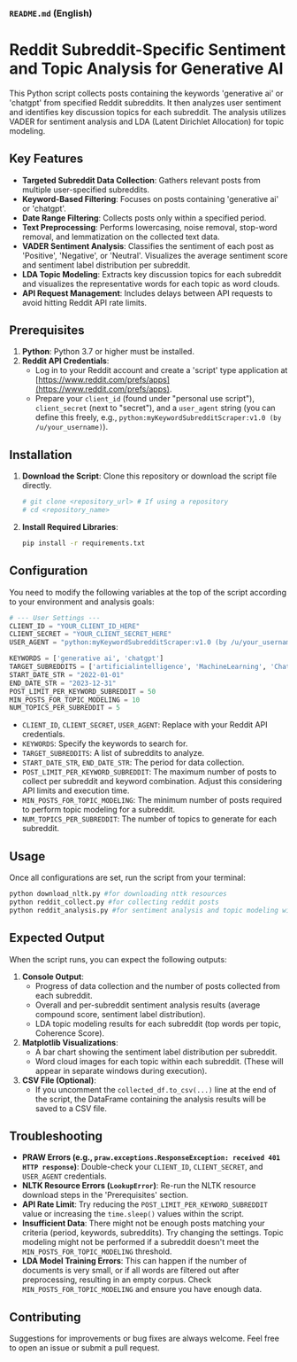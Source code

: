 ### `README.md` (English)

# Reddit Subreddit-Specific Sentiment and Topic Analysis for Generative AI

This Python script collects posts containing the keywords 'generative ai' or 'chatgpt' from specified Reddit subreddits. It then analyzes user sentiment and identifies key discussion topics for each subreddit. The analysis utilizes VADER for sentiment analysis and LDA (Latent Dirichlet Allocation) for topic modeling.

## Key Features

-   **Targeted Subreddit Data Collection**: Gathers relevant posts from multiple user-specified subreddits.
-   **Keyword-Based Filtering**: Focuses on posts containing 'generative ai' or 'chatgpt'.
-   **Date Range Filtering**: Collects posts only within a specified period.
-   **Text Preprocessing**: Performs lowercasing, noise removal, stop-word removal, and lemmatization on the collected text data.
-   **VADER Sentiment Analysis**: Classifies the sentiment of each post as 'Positive', 'Negative', or 'Neutral'. Visualizes the average sentiment score and sentiment label distribution per subreddit.
-   **LDA Topic Modeling**: Extracts key discussion topics for each subreddit and visualizes the representative words for each topic as word clouds.
-   **API Request Management**: Includes delays between API requests to avoid hitting Reddit API rate limits.

## Prerequisites

1.  **Python**: Python 3.7 or higher must be installed.
2.  **Reddit API Credentials**:
    *   Log in to your Reddit account and create a 'script' type application at [https://www.reddit.com/prefs/apps](https://www.reddit.com/prefs/apps).
    *   Prepare your `client_id` (found under "personal use script"), `client_secret` (next to "secret"), and a `user_agent` string (you can define this freely, e.g., `python:myKeywordSubredditScraper:v1.0 (by /u/your_username)`).


## Installation

1.  **Download the Script**: Clone this repository or download the script file directly.
    ```bash
    # git clone <repository_url> # If using a repository
    # cd <repository_name>
    ```

2.  **Install Required Libraries**:
    ```bash
    pip install -r requirements.txt
    ```

## Configuration

You need to modify the following variables at the top of the script according to your environment and analysis goals:

```python
# --- User Settings ---
CLIENT_ID = "YOUR_CLIENT_ID_HERE"
CLIENT_SECRET = "YOUR_CLIENT_SECRET_HERE"
USER_AGENT = "python:myKeywordSubredditScraper:v1.0 (by /u/your_username)" # Example

KEYWORDS = ['generative ai', 'chatgpt']
TARGET_SUBREDDITS = ['artificialintelligence', 'MachineLearning', 'ChatGPT', 'singularity', 'technology', 'datascience', 'futurology']
START_DATE_STR = "2022-01-01"
END_DATE_STR = "2023-12-31"
POST_LIMIT_PER_KEYWORD_SUBREDDIT = 50
MIN_POSTS_FOR_TOPIC_MODELING = 10
NUM_TOPICS_PER_SUBREDDIT = 5
```

-   `CLIENT_ID`, `CLIENT_SECRET`, `USER_AGENT`: Replace with your Reddit API credentials.
-   `KEYWORDS`: Specify the keywords to search for.
-   `TARGET_SUBREDDITS`: A list of subreddits to analyze.
-   `START_DATE_STR`, `END_DATE_STR`: The period for data collection.
-   `POST_LIMIT_PER_KEYWORD_SUBREDDIT`: The maximum number of posts to collect per subreddit and keyword combination. Adjust this considering API limits and execution time.
-   `MIN_POSTS_FOR_TOPIC_MODELING`: The minimum number of posts required to perform topic modeling for a subreddit.
-   `NUM_TOPICS_PER_SUBREDDIT`: The number of topics to generate for each subreddit.

## Usage

Once all configurations are set, run the script from your terminal:

```bash
python download_nltk.py #for downloading nttk resources
python reddit_collect.py #for collecting reddit posts
python reddit_analysis.py #for sentiment analysis and topic modeling with collected posts
```


## Expected Output

When the script runs, you can expect the following outputs:

1.  **Console Output**:
    *   Progress of data collection and the number of posts collected from each subreddit.
    *   Overall and per-subreddit sentiment analysis results (average compound score, sentiment label distribution).
    *   LDA topic modeling results for each subreddit (top words per topic, Coherence Score).
2.  **Matplotlib Visualizations**:
    *   A bar chart showing the sentiment label distribution per subreddit.
    *   Word cloud images for each topic within each subreddit. (These will appear in separate windows during execution).
3.  **CSV File (Optional)**:
    *   If you uncomment the `collected_df.to_csv(...)` line at the end of the script, the DataFrame containing the analysis results will be saved to a CSV file.

## Troubleshooting

-   **PRAW Errors (e.g., `praw.exceptions.ResponseException: received 401 HTTP response`)**: Double-check your `CLIENT_ID`, `CLIENT_SECRET`, and `USER_AGENT` credentials.
-   **NLTK Resource Errors (`LookupError`)**: Re-run the NLTK resource download steps in the 'Prerequisites' section.
-   **API Rate Limit**: Try reducing the `POST_LIMIT_PER_KEYWORD_SUBREDDIT` value or increasing the `time.sleep()` values within the script.
-   **Insufficient Data**: There might not be enough posts matching your criteria (period, keywords, subreddits). Try changing the settings. Topic modeling might not be performed if a subreddit doesn't meet the `MIN_POSTS_FOR_TOPIC_MODELING` threshold.
-   **LDA Model Training Errors**: This can happen if the number of documents is very small, or if all words are filtered out after preprocessing, resulting in an empty corpus. Check `MIN_POSTS_FOR_TOPIC_MODELING` and ensure you have enough data.

## Contributing

Suggestions for improvements or bug fixes are always welcome. Feel free to open an issue or submit a pull request.

